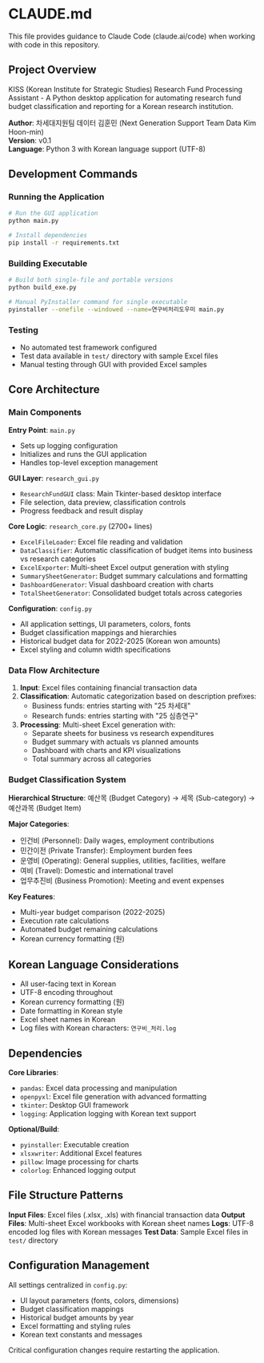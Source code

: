 # CLAUDE.md

This file provides guidance to Claude Code (claude.ai/code) when working with code in this repository.

## Project Overview

KISS (Korean Institute for Strategic Studies) Research Fund Processing Assistant - A Python desktop application for automating research fund budget classification and reporting for a Korean research institution.

**Author**: 차세대지원팀 데이터 김훈민 (Next Generation Support Team Data Kim Hoon-min)  
**Version**: v0.1  
**Language**: Python 3 with Korean language support (UTF-8)

## Development Commands

### Running the Application
```bash
# Run the GUI application
python main.py

# Install dependencies
pip install -r requirements.txt
```

### Building Executable
```bash
# Build both single-file and portable versions
python build_exe.py

# Manual PyInstaller command for single executable
pyinstaller --onefile --windowed --name=연구비처리도우미 main.py
```

### Testing
- No automated test framework configured
- Test data available in `test/` directory with sample Excel files
- Manual testing through GUI with provided Excel samples

## Core Architecture

### Main Components

**Entry Point**: `main.py`
- Sets up logging configuration
- Initializes and runs the GUI application
- Handles top-level exception management

**GUI Layer**: `research_gui.py` 
- `ResearchFundGUI` class: Main Tkinter-based desktop interface
- File selection, data preview, classification controls
- Progress feedback and result display

**Core Logic**: `research_core.py` (2700+ lines)
- `ExcelFileLoader`: Excel file reading and validation
- `DataClassifier`: Automatic classification of budget items into business vs research categories
- `ExcelExporter`: Multi-sheet Excel output generation with styling
- `SummarySheetGenerator`: Budget summary calculations and formatting  
- `DashboardGenerator`: Visual dashboard creation with charts
- `TotalSheetGenerator`: Consolidated budget totals across categories

**Configuration**: `config.py`
- All application settings, UI parameters, colors, fonts
- Budget classification mappings and hierarchies
- Historical budget data for 2022-2025 (Korean won amounts)
- Excel styling and column width specifications

### Data Flow Architecture

1. **Input**: Excel files containing financial transaction data
2. **Classification**: Automatic categorization based on description prefixes:
   - Business funds: entries starting with "25 차세대" 
   - Research funds: entries starting with "25 심층연구"
3. **Processing**: Multi-sheet Excel generation with:
   - Separate sheets for business vs research expenditures
   - Budget summary with actuals vs planned amounts
   - Dashboard with charts and KPI visualizations
   - Total summary across all categories

### Budget Classification System

**Hierarchical Structure**: 예산목 (Budget Category) → 세목 (Sub-category) → 예산과목 (Budget Item)

**Major Categories**:
- 인건비 (Personnel): Daily wages, employment contributions
- 민간이전 (Private Transfer): Employment burden fees  
- 운영비 (Operating): General supplies, utilities, facilities, welfare
- 여비 (Travel): Domestic and international travel
- 업무추진비 (Business Promotion): Meeting and event expenses

**Key Features**:
- Multi-year budget comparison (2022-2025)
- Execution rate calculations
- Automated budget remaining calculations
- Korean currency formatting (원)

## Korean Language Considerations

- All user-facing text in Korean
- UTF-8 encoding throughout
- Korean currency formatting (원)
- Date formatting in Korean style
- Excel sheet names in Korean
- Log files with Korean characters: `연구비_처리.log`

## Dependencies

**Core Libraries**:
- `pandas`: Excel data processing and manipulation
- `openpyxl`: Excel file generation with advanced formatting
- `tkinter`: Desktop GUI framework
- `logging`: Application logging with Korean text support

**Optional/Build**:
- `pyinstaller`: Executable creation
- `xlsxwriter`: Additional Excel features
- `pillow`: Image processing for charts
- `colorlog`: Enhanced logging output

## File Structure Patterns

**Input Files**: Excel files (.xlsx, .xls) with financial transaction data
**Output Files**: Multi-sheet Excel workbooks with Korean sheet names
**Logs**: UTF-8 encoded log files with Korean messages
**Test Data**: Sample Excel files in `test/` directory

## Configuration Management

All settings centralized in `config.py`:
- UI layout parameters (fonts, colors, dimensions)
- Budget classification mappings  
- Historical budget amounts by year
- Excel formatting and styling rules
- Korean text constants and messages

Critical configuration changes require restarting the application.